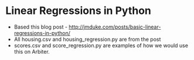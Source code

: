 # Linear Regressions in Python

- Based this blog post - http://jmduke.com/posts/basic-linear-regressions-in-python/
- All housing.csv and housing_regression.py are from the post
- scores.csv and score_regression.py are examples of how we would use this on Arbiter.
